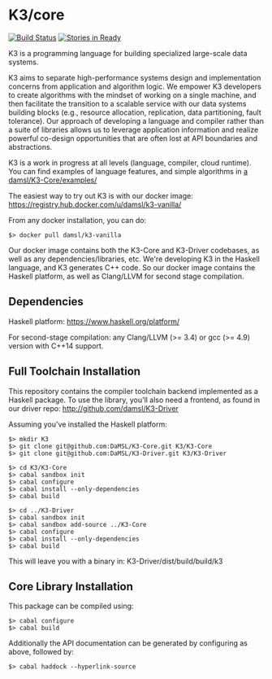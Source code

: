 K3/core
==========

[![Build Status](https://travis-ci.org/DaMSL/K3-Core.svg?branch=master)](https://travis-ci.org/DaMSL/K3-Core)
[![Stories in Ready](https://badge.waffle.io/damsl/k3-core.png?label=ready&title=Ready)](https://waffle.io/damsl/k3-core)

K3 is a programming language for building specialized large-scale data systems.

K3 aims to separate high-performance systems design and implementation concerns from application and algorithm logic.
We empower K3 developers to create algorithms with the mindset of working on a single machine, and then facilitate the transition to a scalable service with our data systems building blocks (e.g., resource allocation, replication, data partitioning, fault tolerance).
Our approach of developing a language and compiler rather than a suite of libraries allows us to leverage application information and realize powerful co-design opportunities that are often lost at API boundaries and abstractions.

K3 is a work in progress at all levels (language, compiler, cloud runtime).
You can find examples of language features, and simple algorithms in [a damsl/K3-Core/examples/](damsl/K3-Core/examples/)

The easiest way to try out K3 is with our docker image: https://registry.hub.docker.com/u/damsl/k3-vanilla/

From any docker installation, you can do:

    $> docker pull damsl/k3-vanilla

Our docker image contains both the K3-Core and K3-Driver codebases, as well as any dependencies/libraries, etc. We're developing K3 in the Haskell language, and K3 generates C++ code. So our docker image contains the Haskell platform, as well as Clang/LLVM for second stage compilation.

Dependencies
-------------
Haskell platform: https://www.haskell.org/platform/

For second-stage compilation: any Clang/LLVM (>= 3.4) or gcc (>= 4.9) version with C++14 support.


Full Toolchain Installation
----------------------------
This repository contains the compiler toolchain backend implemented as a Haskell package.
To use the library, you'll also need a frontend, as found in our driver repo: http://github.com/damsl/K3-Driver

Assuming you've installed the Haskell platform:

    $> mkdir K3
    $> git clone git@github.com:DaMSL/K3-Core.git K3/K3-Core
    $> git clone git@github.com:DaMSL/K3-Driver.git K3/K3-Driver

    $> cd K3/K3-Core
    $> cabal sandbox init
    $> cabal configure
    $> cabal install --only-dependencies
    $> cabal build

    $> cd ../K3-Driver
    $> cabal sandbox init
    $> cabal sandbox add-source ../K3-Core
    $> cabal configure
    $> cabal install --only-dependencies
    $> cabal build

This will leave you with a binary in: K3-Driver/dist/build/build/k3


Core Library Installation
--------------------------

This package can be compiled using:

    $> cabal configure
    $> cabal build

Additionally the API documentation can be generated by configuring as above,
followed by:

    $> cabal haddock --hyperlink-source
